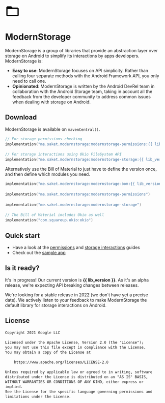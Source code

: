 ![ModernStorage](images/favicon.png)
# ModernStorage

ModernStorage is a group of libraries that provide an abstraction layer over storage on Android to
simplify its interactions by apps developers. ModernStorage is:

- **Easy to use**: ModernStorage focuses on API simplicity. Rather than calling four separate methods with the Android Framework API, you only need to call one.
- **Opinionated**: ModernStorage is written by the Android DevRel team in collaboration with the Android Storage team, taking in account all the feedback from the developer community to address common issues when dealing with storage on Android.

## Download

ModernStorage is available on `mavenCentral()`.

```kotlin
// For storage permissions checking
implementation("me.saket.modernstorage:modernstorage-permissions:{{ lib_version }}")

// For storage interactions using Okio FileSystem API
implementation("me.saket.modernstorage:modernstorage-storage:{{ lib_version }}")
```

Alternatively use the Bill of Material to just have to define the version once, and then define which modules you need.

```kotlin
implementation("me.saket.modernstorage:modernstorage-bom:{{ lib_version }}")

implementation("me.saket.modernstorage:modernstorage-permissions")

implementation("me.saket.modernstorage:modernstorage-storage")

// The Bill of Material includes Okio as well
implementation("com.squareup.okio:okio")
```

## Quick start

* Have a look at the [permissions][permissions_guide] and [storage interactions][storage_interactions_guide] guides
* Check out the [sample app][sample_app]

## Is it ready?
It's in progress! Our current version is **{{ lib_version }}**. As it's an alpha release, we're
expecting API breaking changes between releases.

We're looking for a stable release in 2022 (we don't have yet a precise date). We actively
listen to your feedback to make ModernStorage the default library for storage interactions on
Android.

## License

```
Copyright 2021 Google LLC

Licensed under the Apache License, Version 2.0 (the "License");
you may not use this file except in compliance with the License.
You may obtain a copy of the License at

    https://www.apache.org/licenses/LICENSE-2.0

Unless required by applicable law or agreed to in writing, software
distributed under the License is distributed on an "AS IS" BASIS,
WITHOUT WARRANTIES OR CONDITIONS OF ANY KIND, either express or implied.
See the License for the specific language governing permissions and
limitations under the License.
```

[sample_app]: https://github.com/google/modernstorage/tree/main/sample/
[contributing]: https://github.com/google/modernstorage/blob/main/CONTRIBUTING.md
[permissions_guide]: ./permissions
[storage_interactions_guide]: ./storage
